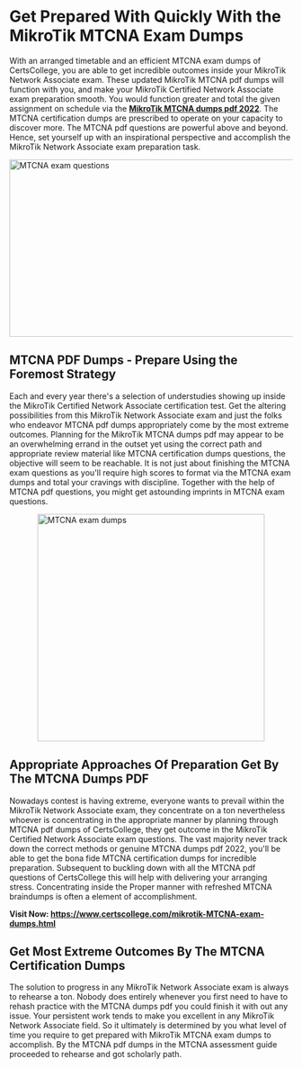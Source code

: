 <h1><strong>Get Prepared With Quickly With the MikroTik MTCNA Exam Dumps&nbsp;</strong></h1>
<p><span style="font-weight: 400;">With an arranged timetable and an efficient  MTCNA exam dumps of CertsCollege, you are able to get incredible outcomes inside your MikroTik Network Associate exam. These updated MikroTik MTCNA pdf dumps will function with you, and make your MikroTik Certified Network Associate exam preparation smooth. You would function greater and total the given assignment on schedule via the <strong><a href="https://www.certscollege.com/mikrotik-MTCNA-exam-dumps.html">MikroTik MTCNA dumps pdf 2022</a></strong>. The MTCNA certification dumps are prescribed to operate on your capacity to discover more. The  MTCNA pdf questions are powerful above and beyond. Hence, set yourself up with an inspirational perspective and accomplish the MikroTik Network Associate exam preparation task.&nbsp;</span></p>
<p><span style="font-weight: 400;"><img style="display: block; margin-left: auto; margin-right: auto;" src="https://i.ibb.co/CPDK3ps/Yellow-and-Blue-Initiative-Blog-Banner.png" alt="MTCNA exam questions" width="559" height="315" /></span></p>
<h2><strong>MTCNA PDF Dumps - Prepare Using the Foremost Strategy</strong></h2>
<p><span style="font-weight: 400;">Each and every year there's a selection of understudies showing up inside the MikroTik Certified Network Associate certification test. Get the altering possibilities from this MikroTik Network Associate exam and just the folks who endeavor MTCNA pdf dumps appropriately come by the most extreme outcomes. Planning for the MikroTik MTCNA dumps pdf may appear to be an overwhelming errand in the outset yet using the correct path and appropriate review material like MTCNA certification dumps questions, the objective will seem to be reachable. It is not just about finishing the MTCNA exam questions as you'll require high scores to format via the MTCNA exam dumps and total your cravings with discipline. Together with the help of MTCNA pdf questions, you might get astounding imprints in MTCNA exam questions.</span></p>
<p><span style="font-weight: 400;"><a href="https://tinyurl.com/yyy8h35l"><img style="display: block; margin-left: auto; margin-right: auto;" src="https://i.ibb.co/9tMrhdY/Teacher-Appreciation-Invitation.png" alt="MTCNA exam dumps " width="404" height="404" /></a></span></p>
<h2><strong>Appropriate Approaches Of Preparation Get By The MTCNA Dumps PDF</strong></h2>
<p><span style="font-weight: 400;">Nowadays contest is having extreme, everyone wants to prevail within the MikroTik Network Associate exam, they concentrate on a ton nevertheless whoever is concentrating in the appropriate manner by planning through MTCNA pdf dumps of CertsCollege, they get outcome in the MikroTik Certified Network Associate exam questions. The vast majority never track down the correct methods or genuine MTCNA dumps pdf 2022, you'll be able to get the bona fide MTCNA certification dumps for incredible preparation. Subsequent to buckling down with all the  MTCNA pdf questions of CertsCollege this will help with delivering your arranging stress. Concentrating inside the Proper manner with refreshed MTCNA braindumps is often a element of accomplishment.</span></p>
<p><span style="font-weight: 400;"><strong>Visit Now: <a href="https://www.certscollege.com/mikrotik-MTCNA-exam-dumps.html">https://www.certscollege.com/mikrotik-MTCNA-exam-dumps.html</a></strong></span></p>
<h2><strong>Get Most Extreme Outcomes By The MTCNA Certification Dumps</strong></h2>
<p><span style="font-weight: 400;">The solution to progress in any MikroTik Network Associate exam is always to rehearse a ton. Nobody does entirely whenever you first need to have to rehash practice with the MTCNA dumps pdf you could finish it with out any issue. Your persistent work tends to make you excellent in any MikroTik Network Associate field. So it ultimately is determined by you what level of time you require to get prepared with MikroTik MTCNA exam dumps to accomplish. By the MTCNA pdf dumps in the MTCNA assessment guide proceeded to rehearse and got scholarly path.</span></p>

